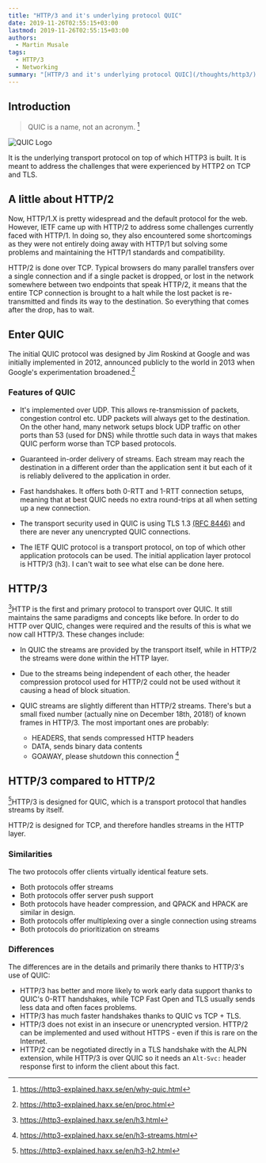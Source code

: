 ```yaml
---
title: "HTTP/3 and it's underlying protocol QUIC"
date: 2019-11-26T02:55:15+03:00
lastmod: 2019-11-26T02:55:15+03:00
authors:
  - Martin Musale
tags:
  - HTTP/3
  - Networking
summary: "[HTTP/3 and it's underlying protocol QUIC](/thoughts/http3/) talks about the new HTTP/3 layer and the underlying protocol QUIC. It's from the very nice read by Daniel Haxx called [HTTP/3 Explained](https://daniel.haxx.se/http3-explained) – which you should read as it details the processes, how it works and what the future holds for HTPP/3 and QUIC."
---
```


## Introduction

> QUIC is a name, not an acronym. [^1]

![QUIC Logo](https://gblobscdn.gitbook.com/assets%2F-LvW30M9uwlSh6noqzxa%2F-LvW31Pn1JTBepfnVcl_%2F-LvW36QJguX0FR2qaPtX%2FQUIC.png?alt=media)

It is the underlying transport protocol on top of which HTTP3 is built. It is meant to address the challenges that were experienced by HTTP2 on TCP and TLS.

## A little about HTTP/2

Now, HTTP/1.X is pretty widespread and the default protocol for the web. However, IETF came up with HTTP/2 to address some challenges currently faced with HTTP/1. In doing so, they also encountered some shortcomings as they were not entirely doing away with HTTP/1 but solving some problems and maintaining the HTTP/1 standards and compatibility.

HTTP/2 is done over TCP. Typical browsers do many parallel transfers over a single connection and if a single packet is dropped, or lost in the network somewhere between two endpoints that speak HTTP/2, it means that the entire TCP connection is brought to a halt while the lost packet is re-transmitted and finds its way to the destination. So everything that comes after the drop, has to wait.

## Enter QUIC

The initial QUIC protocol was designed by Jim Roskind at Google and was initially implemented in 2012, announced publicly to the world in 2013 when Google's experimentation broadened.[^2]

### Features of QUIC

- It's implemented over UDP. This allows re-transmission of packets, congestion control etc. UDP packets will always get to the destination. On the other hand, many network setups block UDP traffic on other ports than 53 (used for DNS) while throttle such data in ways that makes QUIC perform worse than TCP based protocols.

- Guaranteed in-order delivery of streams. Each stream may reach the destination in a different order than the application sent it but each of it is reliably delivered to the application in order.

- Fast handshakes. It offers both 0-RTT and 1-RTT connection setups, meaning that at best QUIC needs no extra round-trips at all when setting up a new connection.

- The transport security used in QUIC is using TLS 1.3 [(RFC 8446)](https://tools.ietf.org/html/rfc8446) and there are never any unencrypted QUIC connections.
- The IETF QUIC protocol is a transport protocol, on top of which other application protocols can be used. The initial application layer protocol is HTTP/3 (h3). I can't wait to see what else can be done here.

## HTTP/3

[^3]HTTP is the first and primary protocol to transport over QUIC. It still maintains the same paradigms and concepts like before. In order to do HTTP over QUIC, changes were required and the results of this is what we now call HTTP/3. These changes include:

- In QUIC the streams are provided by the transport itself, while in HTTP/2 the streams were done within the HTTP layer.

- Due to the streams being independent of each other, the header compression protocol used for HTTP/2 could not be used without it causing a head of block situation.

- QUIC streams are slightly different than HTTP/2 streams. There's but a small fixed number (actually nine on December 18th, 2018!) of known frames in HTTP/3. The most important ones are probably:
  - HEADERS, that sends compressed HTTP headers
  - DATA, sends binary data contents
  - GOAWAY, please shutdown this connection [^4]

## HTTP/3 compared to HTTP/2

[^5]HTTP/3 is designed for QUIC, which is a transport protocol that handles streams by itself.

HTTP/2 is designed for TCP, and therefore handles streams in the HTTP layer.

### Similarities

The two protocols offer clients virtually identical feature sets.

- Both protocols offer streams
- Both protocols offer server push support
- Both protocols have header compression, and QPACK and HPACK are similar in design.
- Both protocols offer multiplexing over a single connection using streams
- Both protocols do prioritization on streams

### Differences

The differences are in the details and primarily there thanks to HTTP/3's use of QUIC:

- HTTP/3 has better and more likely to work early data support thanks to QUIC's 0-RTT handshakes, while TCP Fast Open and TLS usually sends less data and often faces problems.
- HTTP/3 has much faster handshakes thanks to QUIC vs TCP + TLS.
- HTTP/3 does not exist in an insecure or unencrypted version. HTTP/2 can be implemented and used without HTTPS - even if this is rare on the Internet.
- HTTP/2 can be negotiated directly in a TLS handshake with the ALPN extension, while HTTP/3 is over QUIC so it needs an `Alt-Svc:` header response first to inform the client about this fact.

[^1]: https://http3-explained.haxx.se/en/why-quic.html
[^2]: https://http3-explained.haxx.se/en/proc.html
[^3]: https://http3-explained.haxx.se/en/h3.html
[^4]: https://http3-explained.haxx.se/en/h3-streams.html
[^5]: https://http3-explained.haxx.se/en/h3-h2.html
